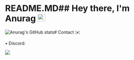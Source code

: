 # README.MD## Hey there, I'm Anurag <img src="https://media.giphy.com/media/hvRJCLFzcasrR4ia7z/giphy.gif" width="25px">

![Anurag's GitHub stats](https://github-readme-stats.vercel.app/api?username=InvalidAnurag&show_icons=true&theme=radical)# Contact ✉️

• Discord:

[![](https://discord.c99.nl/widget/theme-1/458541186265907210.png)](https://discord.gg/flantic)

